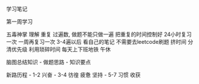 学习笔记

第一周学习 


五毒神掌 理解
	重复 过遍数, 做题不能只做一遍
	把重复的时间控制好 24小时复习一次 一周再复习一次
    3-4遍以后 看自己的笔记 不需要去leetcode刷题
	挤时间 分清优先级 
	利用琐碎时间 每天上下班地铁 午休


脑图总结知识
 	- 做题思路 
	- 知识要点

新路历程
	-	1-2 兴奋
	- 	3-4 彷徨 疲惫 坚持
	-	5-7 习惯 收获